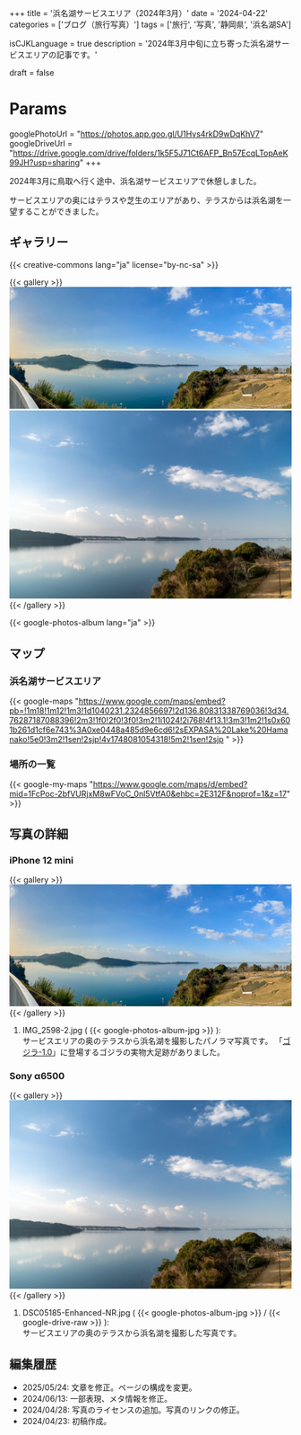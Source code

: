 +++
title = '浜名湖サービスエリア（2024年3月）'
date = '2024-04-22'
categories = ['ブログ（旅行写真）']
tags = ['旅行', '写真', '静岡県', '浜名湖SA']

isCJKLanguage = true
description = '2024年3月中旬に立ち寄った浜名湖サービスエリアの記事です。'

draft = false

# Params
googlePhotoUrl = "https://photos.app.goo.gl/U1Hvs4rkD9wDqKhV7"
googleDriveUrl = "https://drive.google.com/drive/folders/1k5F5J71Ct6AFP_Bn57EcqLTopAeK99JH?usp=sharing"
+++


2024年3月に鳥取へ行く途中、浜名湖サービスエリアで休憩しました。

サービスエリアの奥にはテラスや芝生のエリアがあり、テラスからは浜名湖を一望することができました。


## ギャラリー

{{< creative-commons lang="ja" license="by-nc-sa" >}}

{{< gallery >}}
  <img src="IMG_2598-2.jpg" alt="IMG_2598-2.jpg" class="grid-w60" />
  <img src="DSC05185-Enhanced-NR.jpg" alt="DSC05185-Enhanced-NR.jpg" class="grid-w40" />
{{< /gallery >}}

{{< google-photos-album lang="ja" >}}


## マップ

### 浜名湖サービスエリア

{{< google-maps "https://www.google.com/maps/embed?pb=!1m18!1m12!1m3!1d1040231.2324856697!2d136.80831338769036!3d34.76287187088396!2m3!1f0!2f0!3f0!3m2!1i1024!2i768!4f13.1!3m3!1m2!1s0x601b261d1cf6e743%3A0xe0448a485d9e6cd6!2sEXPASA%20Lake%20Hamanako!5e0!3m2!1sen!2sjp!4v1748081054318!5m2!1sen!2sjp " >}}


### 場所の一覧

{{< google-my-maps "https://www.google.com/maps/d/embed?mid=1FcPoc-2bfVURjxM8wFVoC_0nl5VtfA0&ehbc=2E312F&noprof=1&z=17" >}}


## 写真の詳細

### iPhone 12 mini

{{< gallery >}}
  <img src="IMG_2598-2.jpg" alt="IMG_2598-2.jpg" class="grid-w100" />
{{< /gallery >}}

1. IMG\_2598-2.jpg ( {{< google-photos-album-jpg >}} ):  
    サービスエリアの奥のテラスから浜名湖を撮影したパノラマ写真です。
    「[ゴジラ-1.0](https://ja.wikipedia.org/wiki/%E3%82%B4%E3%82%B8%E3%83%A9-1.0)」に登場するゴジラの実物大足跡がありました。


### Sony α6500

{{< gallery >}}
  <img src="DSC05185-Enhanced-NR.jpg" alt="DSC05185-Enhanced-NR.jpg" class="grid-w60" />
{{< /gallery >}}

1. DSC05185-Enhanced-NR.jpg ( {{< google-photos-album-jpg >}} / {{< google-drive-raw >}} ):  
    サービスエリアの奥のテラスから浜名湖を撮影した写真です。


## 編集履歴

- 2025/05/24: 文章を修正。ページの構成を変更。
- 2024/06/13: 一部表現、メタ情報を修正。
- 2024/04/28: 写真のライセンスの追加。写真のリンクの修正。
- 2024/04/23: 初稿作成。


